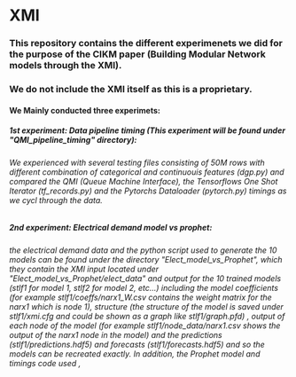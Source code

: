 # XMI

### This repository contains the different experimenets we did for the purpose of the CIKM paper (Building Modular Network models through the XMI). 
### We do not include the XMI itself as this is a proprietary.

#### We Mainly conducted three experimets:
##### 1st experiment: Data pipeline timing (This experiment will be found under "QMI_pipeline_timing" directory):
###### We experienced with several testing files consisting of 50M rows with different combination of categorical and continuouis features (dgp.py) and compared the QMI (Queue Machine Interface), the Tensorflows One Shot Iterator (tf_records.py) and the Pytorchs Dataloader (pytorch.py) timings as we cycl through the data.

##### 2nd experiment: Electrical demand model vs prophet:
###### the electrical demand data and the python script used to generate the 10 models can be found under the directory "Elect_model_vs_Prophet", which they contain the XMI input located under "Elect_model_vs_Prophet/elect_data" and output for the 10 trained models (stlf1 for model 1, stlf2 for model 2, etc...) including the model coefficients (for example stlf1/coeffs/narx1_W.csv contains the weight matrix for the narx1 which is node 1), structure (the structure of the model is saved under stlf1/xmi.cfg and could be shown as a graph like stlf1/graph.pfd) , output of each node of the model (for example stlf1/node_data/narx1.csv shows the output of the narx1 node in the model) and the predictions (stlf1/predictions.hdf5) and forecasts (stlf1/forecasts.hdf5)  and so the models can be recreated exactly. In addition, the Prophet model and timings code used , 

